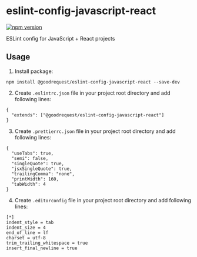 # eslint-config-javascript-react
[![npm version](https://badge.fury.io/js/@goodrequest%2Feslint-config-javascript-react.svg)](https://badge.fury.io/js/@goodrequest%2Feslint-config-javascript-react)

ESLint config for JavaScript + React projects

## Usage
1. Install package:
```
npm install @goodrequest/eslint-config-javascript-react --save-dev
```

2. Create `.eslintrc.json` file in your project root directory and add following lines:
```
{
  "extends": ["@goodrequest/eslint-config-javascript-react"]
}
```

3. Create `.prettierrc.json` file in your project root directory and add following lines:
```
{
  "useTabs": true,
  "semi": false,
  "singleQuote": true,
  "jsxSingleQuote": true,
  "trailingComma": "none",
  "printWidth": 160,
  "tabWidth": 4
}
```

4. Create `.editorconfig` file in your project root directory and add following lines:
```
[*]
indent_style = tab
indent_size = 4
end_of_line = lf
charset = utf-8
trim_trailing_whitespace = true
insert_final_newline = true
```
